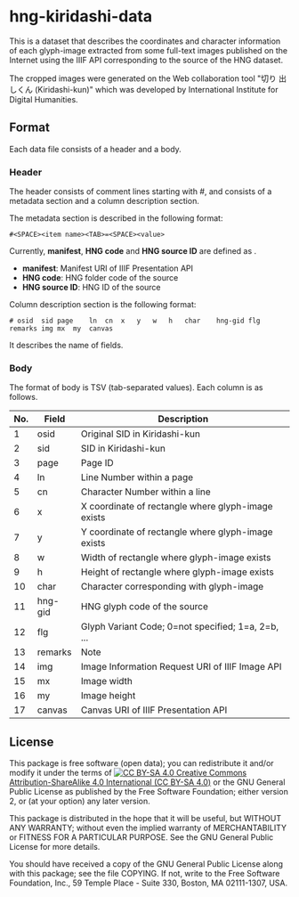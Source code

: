 # hng-kiridashi-data

This is a dataset that describes the coordinates and character
information of each glyph-image extracted from some full-text images
published on the Internet using the IIIF API corresponding to the
source of the HNG dataset.

The cropped images were generated on the Web collaboration tool "切り
出しくん (Kiridashi-kun)" which was developed by International
Institute for Digital Humanities.


## Format

Each data file consists of a header and a body.

### Header

The header consists of comment lines starting with #, and consists of
a metadata section and a column description section.

The metadata section is described in the following format:

	#<SPACE><item name><TAB>=<SPACE><value>

Currently, **manifest**, **HNG code** and **HNG source ID** are
defined as <item name>.

- **manifest**: Manifest URI of IIIF Presentation API
- **HNG code**: HNG folder code of the source
- **HNG source ID**: HNG ID of the source

Column description section is the following format:

	# osid	sid	page	ln	cn	x	y	w	h	char	hng-gid	flg	remarks	img	mx	my	canvas

It describes the name of fields.


### Body

The format of body is TSV (tab-separated values).  Each column is as
follows.

|No.|Field  |Description                                       |
----|-------|---------------------------------------------------
|1  |osid   |Original SID in Kiridashi-kun                     |
|2  |sid    |SID in Kiridashi-kun                              |  
|3  |page   |Page ID                                           |
|4  |ln     |Line Number within a page                         |
|5  |cn     |Character Number within a line                    |
|6  |x      |X coordinate of rectangle where glyph-image exists|
|7  |y      |Y coordinate of rectangle where glyph-image exists|
|8  |w      |Width of rectangle where glyph-image exists       |
|9  |h      |Height of rectangle where glyph-image exists      |
|10  |char   |Character corresponding with glyph-image          |
|11 |hng-gid|HNG glyph code of the source                      |
|12 |flg    |Glyph Variant Code; 0=not specified; 1=a, 2=b, ...|
|13 |remarks|Note                                              |
|14 |img    |Image Information Request URI of IIIF Image API   |
|15 |mx     |Image width                                       |
|16 |my     |Image height                                      |
|17 |canvas |Canvas URI of IIIF Presentation API               |


## License

This package is free software (open data); you can redistribute it
and/or modify it under the terms of [![CC BY-SA
4.0](https://i.creativecommons.org/l/by-sa/4.0/88x31.png) Creative
Commons Attribution-ShareAlike 4.0 International (CC BY-SA
4.0)](http://creativecommons.org/licenses/by-sa/4.0/) or the GNU
General Public License as published by the Free Software Foundation;
either version 2, or (at your option) any later version.

This package is distributed in the hope that it will be useful, but
WITHOUT ANY WARRANTY; without even the implied warranty of
MERCHANTABILITY or FITNESS FOR A PARTICULAR PURPOSE.  See the GNU
General Public License for more details.

You should have received a copy of the GNU General Public License
along with this package; see the file COPYING.  If not, write to
the Free Software Foundation, Inc., 59 Temple Place - Suite 330,
Boston, MA 02111-1307, USA.
